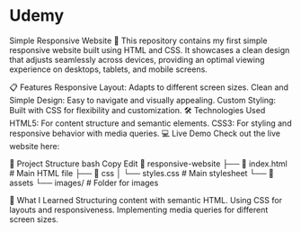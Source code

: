 # Udemy
Simple Responsive Website 🌟
This repository contains my first simple responsive website built using HTML and CSS. It showcases a clean design that adjusts seamlessly across devices, providing an optimal viewing experience on desktops, tablets, and mobile screens.

📋 Features
Responsive Layout: Adapts to different screen sizes.
Clean and Simple Design: Easy to navigate and visually appealing.
Custom Styling: Built with CSS for flexibility and customization.
🛠️ Technologies Used
HTML5: For content structure and semantic elements.
CSS3: For styling and responsive behavior with media queries.
💻 Live Demo
Check out the live website here: 


📂 Project Structure
bash
Copy
Edit
📁 responsive-website
├── 📄 index.html         # Main HTML file
├── 📂 css
│   └── styles.css       # Main stylesheet
└── 📂 assets
    └── images/          # Folder for images 

🌟 What I Learned
Structuring content with semantic HTML.
Using CSS for layouts and responsiveness.
Implementing media queries for different screen sizes.
